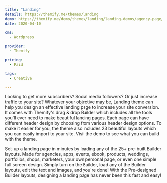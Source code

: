 ```yaml
---
title: "Landing"
details: https://themify.me/themes/landing
demo: https://themify.me/demo/themes/landing/landing-demos/agency-page/
date: 2020-04-10

cms: 
  - Wordpress

provider: 
  - Themify

pricing:
  - Paid

tags:
  - Creative
  
---
```


Looking to get more subscribers? Social media followers? Or just increase traffic to your site? Whatever your objective may be, Landing theme can help you design an effective landing page to increase your site conversion. It comes with Themify's drag & drop Builder which includes all the tools you'll ever need to make beautiful landing pages. Each page can have different header design by choosing from various header design options. To make it easier for you, the theme also includes 23 beautiful layouts which you can easily import to your site. Visit the demo to see what you can build with the theme.

Set-up a landing page in minutes by loading any of the 25+ pre-built Builder layouts. Made for agencies, apps, events, ebook, products, weddings, portfolios, shops, marketers, your own personal page, or even one simple full screen design. Simply turn on the Builder, load any of the Builder layouts, edit the text and images, and you're done! With the Pre-designed Builder layouts, designing a landing page has never been this fast and easy! 